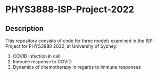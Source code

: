 # PHYS3888-ISP-Project-2022


## Description
This repository consists of code for three models examined in the ISP Project for PHYS3888 2022, at University of Sydney:

1. COVID infection in cell
2. Immune response to COVID
3. Dynamics of chemotherapy in regards to immune responses

